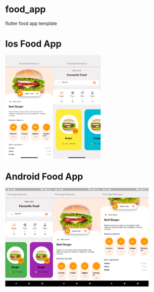# food_app

flutter food app template

<h1>Ios Food App</h1>
<p></p>
<div style="display:flex;">
<img alt="App image" src="fastlane/ios_food_home.png" width="30%">
<img alt="App image" src="fastlane/ios_food_detail.png" width="30%">
</div>

<h1>Android Food App</h1>
<p></p>
<div style="display:flex;">
<img alt="App image" src="fastlane/android_food_home.png" width="30%">
<img alt="App image" src="fastlane/android_food_detail_1.png" width="30%">
<img alt="App image" src="fastlane/android_food_detail_2.png" width="30%">
</div>